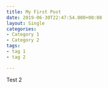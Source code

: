 ```yaml
---
title: My First Post
date: 2019-06-30T22:47:54.000+00:00
layout: Single
categories:
- Category 1
- Category 2
tags:
- tag 1
- tag 2

---
```

Test 2